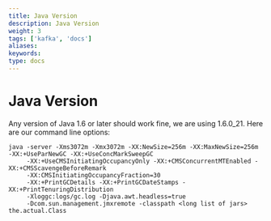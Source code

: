 ```yaml
---
title: Java Version
description: Java Version
weight: 3
tags: ['kafka', 'docs']
aliases: 
keywords: 
type: docs
---
```


# Java Version

Any version of Java 1.6 or later should work fine, we are using 1.6.0_21. Here are our command line options: 
    
    
    java -server -Xms3072m -Xmx3072m -XX:NewSize=256m -XX:MaxNewSize=256m -XX:+UseParNewGC -XX:+UseConcMarkSweepGC 
         -XX:+UseCMSInitiatingOccupancyOnly -XX:+CMSConcurrentMTEnabled -XX:+CMSScavengeBeforeRemark 
         -XX:CMSInitiatingOccupancyFraction=30 
         -XX:+PrintGCDetails -XX:+PrintGCDateStamps -XX:+PrintTenuringDistribution 
         -Xloggc:logs/gc.log -Djava.awt.headless=true
         -Dcom.sun.management.jmxremote -classpath <long list of jars> the.actual.Class
    	
